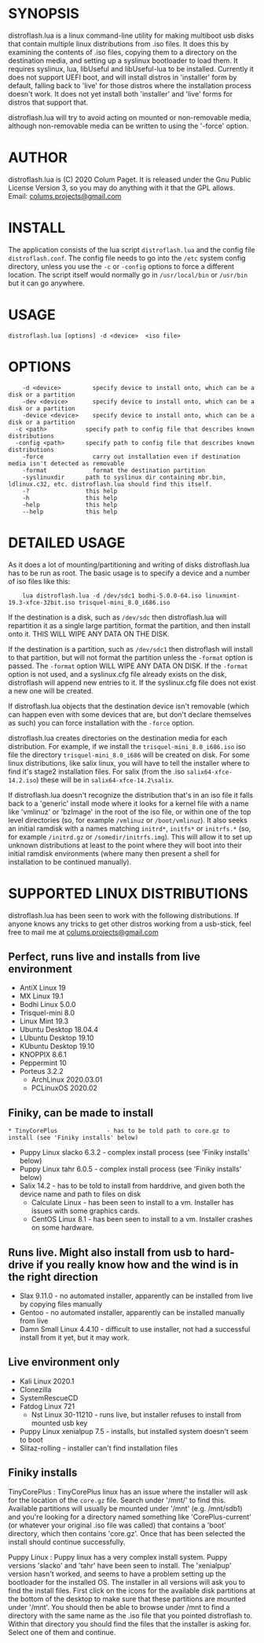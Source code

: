 SYNOPSIS
========

distroflash.lua is a linux command-line utility for making multiboot usb disks that contain multiple linux distributions from .iso files. It does this by examining the contents of .iso files, copying them to a directory on the destination media, and setting up a syslinux bootloader to load them. It requires syslinux, lua, libUseful and libUseful-lua to be installed. Currently it does not support UEFI boot, and will install distros in 'installer' form by default, falling back to 'live' for those distros where the installation process doesn't work. It does not yet install both 'installer' and 'live' forms for distros that support that.

distroflash.lua will try to avoid acting on mounted or non-removable media, although non-removable media can be written to using the '-force' option.


AUTHOR
======

distroflash.lua is (C) 2020 Colum Paget. It is released under the Gnu Public License Version 3, so you may do anything with it that the GPL allows. 
Email: colums.projects@gmail.com



INSTALL
=======

The application consists of the lua script `distroflash.lua` and the config file `distroflash.conf`. The config file needs to go into the `/etc` system config directory, unless you use the `-c` or `-config` options to force a different location. The script itself would normally go in `/usr/local/bin` or `/usr/bin` but it can go anywhere.


USAGE
=====

```
distroflash.lua [options] -d <device>  <iso file>
```

OPTIONS
=======

```
	-d <device>         specify device to install onto, which can be a disk or a partition
	-dev <device>       specify device to install onto, which can be a disk or a partition
	-device <device>    specify device to install onto, which can be a disk or a partition
  -c <path>           specify path to config file that describes known distributions 
  -config <path>      specify path to config file that describes known distributions 
	-force              carry out installation even if destination media isn't detected as removable
	-format             format the destination partition
	-syslinuxdir      path to syslinux dir containing mbr.bin, ldlinux.c32, etc. distroflash.lua should find this itself.
	-?                this help
	-h                this help
	-help             this help
	--help            this help

```


DETAILED USAGE
==============

As it does a lot of mounting/partitioning and writing of disks distroflash.lua has to be run as root. The basic usage is to specify a device and a number of iso files like this:

```
	lua distroflash.lua -d /dev/sdc1 bodhi-5.0.0-64.iso linuxmint-19.3-xfce-32bit.iso trisquel-mini_8.0_i686.iso

```

If the destination is a disk, such as `/dev/sdc` then distroflash.lua will repartition it as a single large partition, format the partition, and then install onto it. THIS WILL WIPE ANY DATA ON THE DISK.

If the destination is a partition, such as `/dev/sdc1` then distroflash will install to that partition, but will not format the partition unless the `-format` option is passed. The `-format` option WILL WIPE ANY DATA ON DISK. If the `-format` option is not used, and a syslinux.cfg file already exists on the disk, distroflash will append new entries to it. If the syslinux.cfg file does not exist a new one will be created.

If distroflash.lua objects that the destination device isn't removable (which can happen even with some devices that are, but don't declare themselves as such) you can force installation with the `-force` option.

distroflash.lua creates directories on the destination media for each distribution. For example, if we install the `trisquel-mini_8.0_i686.iso` iso file the directory `trisquel-mini_8.0_i686` will be created on disk. For some linux distributions, like salix linux, you will have to tell the installer where to find it's stage2 installation files. For salix (from the .iso `salix64-xfce-14.2.iso`) these will be in `salix64-xfce-14.2\salix`.

If distroflash.lua doesn't recognize the distribution that's in an iso file it falls back to a 'generic' install mode where it looks for a kernel file with a name like 'vmlinuz' or 'bzImage' in the root of the iso file, or within one of the top level directories (so, for example `/vmlinuz` or `/boot/vmlinuz`). It also seeks an initial ramdisk with a names matching `initrd*`, `initfs*` or `initrfs.*` (so, for example `/initrd.gz` or `/somedir/initrfs.img`). This will allow it to set up unknown distributions at least to the point where they will boot into their initial ramdisk environments (where many then present a shell for installation to be continued manually).



SUPPORTED LINUX DISTRIBUTIONS
=============================

distroflash.lua has been seen to work with the following distributions. If anyone knows any tricks to get other distros working from a usb-stick, feel free to mail me at colums.projects@gmail.com

## Perfect, runs live and installs from live environment 

  * AntiX Linux 19
  * MX Linux 19.1
  * Bodhi Linux 5.0.0
  * Trisquel-mini 8.0
  * Linux Mint 19.3
  * Ubuntu Desktop 18.04.4
  * LUbuntu Desktop 19.10
  * KUbuntu Desktop 19.10
  * KNOPPIX 8.6.1
  * Peppermint 10
  * Porteus 3.2.2
	* ArchLinux 2020.03.01
	* PCLinuxOS 2020.02
 
## Finiky, can be made to install
 
	* TinyCorePlus              - has to be told path to core.gz to install (see 'Finiky installs' below)
  * Puppy Linux slacko 6.3.2  - complex install process (see 'Finiky installs' below)
  * Puppy Linux tahr 6.0.5    - complex install process (see 'Finiky installs' below)
  * Salix 14.2                - has to be told to install from harddrive, and given both the device name and path to files on disk
	* Calculate Linux           - has been seen to install to a vm. Installer has issues with some graphics cards.
	* CentOS Linux 8.1          - has been seen to install to a vm. Installer crashes on some hardware.

## Runs live. Might also install from usb to hard-drive if you really know how and the wind is in the right direction

  * Slax 9.11.0               - no automated installer, apparently can be installed from live by copying files manually
  * Gentoo                    - no automated installer, apparently can be installed manually from live
  * Damn Small Linux 4.4.10   - difficult to use installer, not had a successful install from it yet, but it may work.
 
## Live environment only
 
  * Kali Linux 2020.1
  * Clonezilla 
  * SystemRescueCD 
  * Fatdog Linux 721
	* Nst Linux 30-11210           - runs live, but installer refuses to install from mounted usb key
  * Puppy Linux xenialpup 7.5    - installs, but installed system doesn't seem to boot
  * Slitaz-rolling               - installer can't find installation files



## Finiky installs

TinyCorePlus
: TinyCorePlus linux has an issue where the installer will ask for the location of the `core.gz` file. Search under '/mnt/' to find this. Available partitions will usually be mounted under '/mnt' (e.g. /mnt/sdb1) and you're looking for a directory named something like 'CorePlus-current' (or whatever your original .iso file was called) that contains a 'boot' directory, which then contains 'core.gz'. Once that has been selected the install should continue successfully.

Puppy Linux
: Puppy linux has a very complex install system. Puppy versions 'slacko' and 'tahr' have been seen to install. The 'xenialpup' version hasn't worked, and seems to have a problem setting up the bootloader for the installed OS. The installer in all versions will ask you to find the install files. First click on the icons for the available disk partitions at the bottom of the desktop to make sure that these partitions are mounted under '/mnt'. You should then be able to browse under /mnt to find a directory with the same name as the .iso file that you pointed distroflash to. Within that directory you should find the files that the installer is asking for. Select one of them and continue.  
